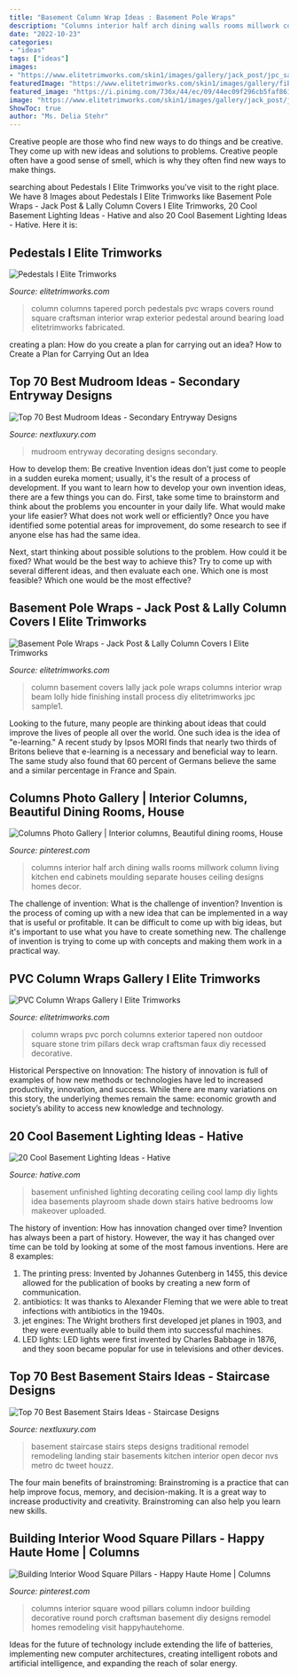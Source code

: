 ```yaml
---
title: "Basement Column Wrap Ideas : Basement Pole Wraps"
description: "Columns interior half arch dining walls rooms millwork column living kitchen end cabinets moulding separate houses ceiling designs homes decor"
date: "2022-10-23"
categories:
- "ideas"
tags: ["ideas"]
images:
- "https://www.elitetrimworks.com/skin1/images/gallery/jack_post/jpc_sample1.jpg"
featuredImage: "https://www.elitetrimworks.com/skin1/images/gallery/fibercast/assortment_of_pedestals.jpg"
featured_image: "https://i.pinimg.com/736x/44/ec/09/44ec09f296cb5faf861fb67b3db886a1.jpg"
image: "https://www.elitetrimworks.com/skin1/images/gallery/jack_post/jpc_sample1.jpg"
ShowToc: true
author: "Ms. Delia Stehr"
---
```



Creative people are those who find new ways to do things and be creative. They come up with new ideas and solutions to problems. Creative people often have a good sense of smell, which is why they often find new ways to make things.

	

		
searching about Pedestals I Elite Trimworks you've visit to the right place. We have 8 Images about Pedestals I Elite Trimworks like Basement Pole Wraps - Jack Post &amp; Lally Column Covers I Elite Trimworks, 20 Cool Basement Lighting Ideas - Hative and also 20 Cool Basement Lighting Ideas - Hative. Here it is:
		
    
## Pedestals I Elite Trimworks

<img loading=lazy src="https://www.elitetrimworks.com/skin1/images/gallery/fibercast/assortment_of_pedestals.jpg" onerror="this.onerror=null;this.src='https://tse3.mm.bing.net/th?id=OIP.8WvhWBY-gA1OFsCfEKhjTAHaFI&amp;pid=15.1';" alt="Pedestals I Elite Trimworks">

_Source: elitetrimworks.com_

>column columns tapered porch pedestals pvc wraps covers round square craftsman interior wrap exterior pedestal around bearing load elitetrimworks fabricated. 

	

creating a plan: How do you create a plan for carrying out an idea?
How to Create a Plan for Carrying Out an Idea

    
## Top 70 Best Mudroom Ideas - Secondary Entryway Designs

<img loading=lazy src="http://nextluxury.com/wp-content/uploads/mudroom-decorating-ideas.jpg" onerror="this.onerror=null;this.src='https://tse3.mm.bing.net/th?id=OIP.SIEIzGacFH9c5JOGNx7z-QAAAA&amp;pid=15.1';" alt="Top 70 Best Mudroom Ideas - Secondary Entryway Designs">

_Source: nextluxury.com_

>mudroom entryway decorating designs secondary. 

	

How to develop them: Be creative
Invention ideas don't just come to people in a sudden eureka moment; usually, it's the result of a process of development. If you want to learn how to develop your own invention ideas, there are a few things you can do. 
First, take some time to brainstorm and think about the problems you encounter in your daily life. What would make your life easier? What does not work well or efficiently? Once you have identified some potential areas for improvement, do some research to see if anyone else has had the same idea. 

Next, start thinking about possible solutions to the problem. How could it be fixed? What would be the best way to achieve this? Try to come up with several different ideas, and then evaluate each one. Which one is most feasible? Which one would be the most effective?

    
## Basement Pole Wraps - Jack Post &amp; Lally Column Covers I Elite Trimworks

<img loading=lazy src="https://www.elitetrimworks.com/skin1/images/gallery/jack_post/jpc_sample1.jpg" onerror="this.onerror=null;this.src='https://tse2.mm.bing.net/th?id=OIP.IgA2cw5SwTuHA8ZM9aljzwAAAA&amp;pid=15.1';" alt="Basement Pole Wraps - Jack Post &amp; Lally Column Covers I Elite Trimworks">

_Source: elitetrimworks.com_

>column basement covers lally jack pole wraps columns interior wrap beam lolly hide finishing install process diy elitetrimworks jpc sample1. 

	

Looking to the future, many people are thinking about ideas that could improve the lives of people all over the world. One such idea is the idea of "e-learning." A recent study by Ipsos MORI finds that nearly two thirds of Britons believe that e-learning is a necessary and beneficial way to learn. The same study also found that 60 percent of Germans believe the same and a similar percentage in France and Spain. 

    
## Columns Photo Gallery | Interior Columns, Beautiful Dining Rooms, House

<img loading=lazy src="https://i.pinimg.com/originals/c8/74/54/c874545c36371f08c6c76d7fb9f2d7d3.jpg" onerror="this.onerror=null;this.src='https://tse2.mm.bing.net/th?id=OIP.clLTedGC5odAL1VZ7Z7qawAAAA&amp;pid=15.1';" alt="Columns Photo Gallery | Interior columns, Beautiful dining rooms, House">

_Source: pinterest.com_

>columns interior half arch dining walls rooms millwork column living kitchen end cabinets moulding separate houses ceiling designs homes decor. 

	

The challenge of invention: What is the challenge of invention?
Invention is the process of coming up with a new idea that can be implemented in a way that is useful or profitable. It can be difficult to come up with big ideas, but it's important to use what you have to create something new. The challenge of invention is trying to come up with concepts and making them work in a practical way.

    
## PVC Column Wraps Gallery I Elite Trimworks

<img loading=lazy src="https://www.elitetrimworks.com/skin1/images/gallery/square/PVC_Column_Wraps_Non_Tapered.jpg" onerror="this.onerror=null;this.src='https://tse2.mm.bing.net/th?id=OIP.XIrAQUEECXslLd31BnVaKQAAAA&amp;pid=15.1';" alt="PVC Column Wraps Gallery I Elite Trimworks">

_Source: elitetrimworks.com_

>column wraps pvc porch columns exterior tapered non outdoor square stone trim pillars deck wrap craftsman faux diy recessed decorative. 

	

Historical Perspective on Innovation:
The history of innovation is full of examples of how new methods or technologies have led to increased productivity, innovation, and success. While there are many variations on this story, the underlying themes remain the same: economic growth and society’s ability to access new knowledge and technology.

    
## 20 Cool Basement Lighting Ideas - Hative

<img loading=lazy src="https://hative.com/wp-content/uploads/2014/05/basement-lighting-ideas/18-unfinished-basement-lighting-idea.jpg" onerror="this.onerror=null;this.src='https://tse1.mm.bing.net/th?id=OIP.00yJyovoz98ecanONpTPsAHaJ6&amp;pid=15.1';" alt="20 Cool Basement Lighting Ideas - Hative">

_Source: hative.com_

>basement unfinished lighting decorating ceiling cool lamp diy lights idea basements playroom shade down stairs hative bedrooms low makeover uploaded. 

	

The history of invention: How has innovation changed over time?
Invention has always been a part of history. However, the way it has changed over time can be told by looking at some of the most famous inventions. Here are 8 examples:
1. The printing press: Invented by Johannes Gutenberg in 1455, this device allowed for the publication of books by creating a new form of communication.
2. antibiotics: It was thanks to Alexander Fleming that we were able to treat infections with antibiotics in the 1940s.
3. jet engines: The Wright brothers first developed jet planes in 1903, and they were eventually able to build them into successful machines.
4. LED lights: LED lights were first invented by Charles Babbage in 1876, and they soon became popular for use in televisions and other devices.

    
## Top 70 Best Basement Stairs Ideas - Staircase Designs

<img loading=lazy src="http://nextluxury.com/wp-content/uploads/interior-designs-basement-stairss.jpg" onerror="this.onerror=null;this.src='https://tse1.mm.bing.net/th?id=OIP.6Ab7GUq5h22gJQ99YxafbQAAAA&amp;pid=15.1';" alt="Top 70 Best Basement Stairs Ideas - Staircase Designs">

_Source: nextluxury.com_

>basement staircase stairs steps designs traditional remodel remodeling landing stair basements kitchen interior open decor nvs metro dc tweet houzz. 

	

The four main benefits of brainstroming:
Brainstroming is a practice that can help improve focus, memory, and decision-making. It is a great way to increase productivity and creativity. Brainstroming can also help you learn new skills.

    
## Building Interior Wood Square Pillars - Happy Haute Home | Columns

<img loading=lazy src="https://i.pinimg.com/736x/44/ec/09/44ec09f296cb5faf861fb67b3db886a1.jpg" onerror="this.onerror=null;this.src='https://tse2.mm.bing.net/th?id=OIP.yE8xdQBpGAvintclf3yQmgHaL0&amp;pid=15.1';" alt="Building Interior Wood Square Pillars - Happy Haute Home | Columns">

_Source: pinterest.com_

>columns interior square wood pillars column indoor building decorative round porch craftsman basement diy designs remodel homes remodeling visit happyhautehome. 

	

Ideas for the future of technology include extending the life of batteries, implementing new computer architectures, creating intelligent robots and artificial intelligence, and expanding the reach of solar energy.

